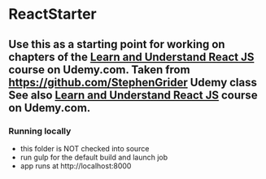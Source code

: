 ReactStarter
====

Use this as a starting point for working on chapters of the [Learn and Understand React JS](https://www.udemy.com/learn-and-understand-reactjs/) course on Udemy.com.
Taken from https://github.com/StephenGrider Udemy class
See also [Learn and Understand React JS](https://www.udemy.com/learn-and-understand-reactjs/) course on Udemy.com.
---

### Running locally

* this folder is NOT checked into source
* run gulp for the default build and launch job 
* app runs at http://localhost:8000

